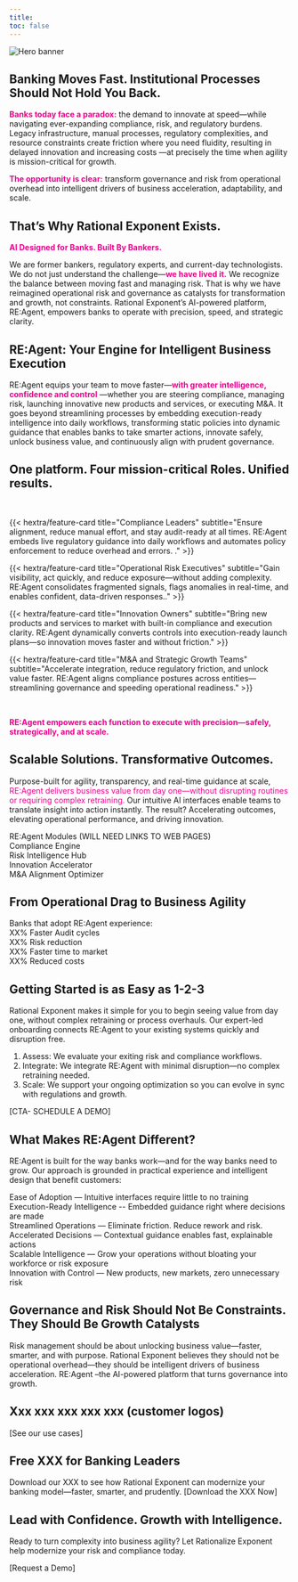 ```yaml
---
title: 
toc: false
---
```


<section class="hx-w-full hx-mb-8">
  <img src="gif1.gif" alt="Hero banner" class="hx-w-full hx-h-auto"  />
</section>



## Banking Moves Fast. Institutional Processes Should Not Hold You Back.

<span style="color: #ec008c;">**Banks today face a paradox:**</span> the demand to innovate at speed—while navigating ever-expanding compliance, risk, and regulatory burdens. Legacy infrastructure, manual processes, regulatory complexities, and resource constraints create friction where you need fluidity, resulting in delayed innovation and increasing costs —at precisely the time when agility is mission-critical for growth.

<!-- <span style="color: #ec008c;">This text is orange-red.</span>*-->

<span style="color: #ec008c;">**The opportunity is clear:**</span>  transform governance and risk from operational overhead into intelligent drivers of business acceleration, adaptability, and scale.



<section class="hx-w-full hx-mb-8">





## That’s Why Rational Exponent Exists.

<span style="color: #ec008c;">**AI Designed for Banks. Built By Bankers.**</span> 

We are former bankers, regulatory experts, and current-day technologists. We do not just understand the challenge—<span style="color: #ec008c;">**we have lived it.**</span> We recognize the balance between moving fast and managing risk. That is why we have reimagined operational risk and governance as catalysts for transformation and growth, not constraints. Rational Exponent’s AI-powered platform, RE:Agent, empowers banks to operate with precision, speed, and strategic clarity.



## RE:Agent: Your Engine for Intelligent Business Execution

RE:Agent equips your team to move faster—<span style="color: #ec008c;">**with greater intelligence, confidence and control**</span> —whether you are steering compliance, managing risk, launching innovative new products and services, or executing M&A. It goes beyond streamlining processes by embedding execution-ready intelligence into daily workflows, transforming static policies into dynamic guidance that enables banks to take smarter actions, innovate safely, unlock business value, and continuously align with prudent governance. 

## One platform. Four mission-critical Roles. Unified results.


<br>



<div class="grid grid-cols-2 md:grid-cols-2 gap-6">

  {{< hextra/feature-card title="Compliance Leaders" subtitle="Ensure alignment, reduce manual effort, and stay audit-ready at all times. RE:Agent embeds live regulatory guidance into daily workflows and automates policy enforcement to reduce overhead and errors. ." >}}

  {{< hextra/feature-card title="Operational Risk Executives" subtitle="Gain visibility, act quickly, and reduce exposure—without adding complexity. RE:Agent consolidates fragmented signals, flags anomalies in real-time, and enables confident, data-driven responses.." >}}

  {{< hextra/feature-card title="Innovation Owners" subtitle="Bring new products and services to market with built-in compliance and execution clarity. RE:Agent dynamically converts controls into execution-ready launch plans—so innovation moves faster and without friction." >}}

  {{< hextra/feature-card title="M&A and Strategic Growth Teams" subtitle="Accelerate integration, reduce regulatory friction, and unlock value faster. RE:Agent aligns compliance postures across entities—streamlining governance and speeding operational readiness." >}}

</div>

<br>



<span style="color: #ec008c;">**RE:Agent empowers each function to execute with precision—safely, strategically, and at scale.**</span>


## Scalable Solutions. Transformative Outcomes.

Purpose-built for agility, transparency, and real-time guidance at scale, <span style="color: #ec008c;">RE:Agent delivers business value from day one—without disrupting routines or requiring complex retraining.</span>  Our intuitive AI interfaces enable teams to translate insight into action instantly. The result? Accelerating outcomes, elevating operational performance, and driving innovation.

RE:Agent Modules (WILL NEED LINKS TO WEB PAGES) <br>
Compliance Engine <br>
Risk Intelligence Hub <br>
Innovation Accelerator <br>
M&A Alignment Optimizer <br>


## From Operational Drag to Business Agility

Banks that adopt RE:Agent experience: <br>
XX% Faster Audit cycles<br>
XX% Risk reduction<br>
XX% Faster time to market<br>
XX% Reduced costs<br>


## Getting Started is as Easy as 1-2-3

Rational Exponent makes it simple for you to begin seeing value from day one, without complex retraining or process overhauls. Our expert-led onboarding connects RE:Agent to your existing systems quickly and disruption free.

1.	Assess: We evaluate your exiting risk and compliance workflows.
2.	Integrate: We integrate RE:Agent with minimal disruption—no complex retraining needed.
3.	Scale: We support your ongoing optimization so you can evolve in sync with regulations and growth.

[CTA- SCHEDULE A DEMO]

## What Makes RE:Agent Different? 

RE:Agent is built for the way banks work—and for the way banks need to grow. Our approach is grounded in practical experience and intelligent design that benefit customers:

Ease of Adoption — Intuitive interfaces require little to no training <br>
Execution-Ready Intelligence -- Embedded guidance right where decisions are made <br>
Streamlined Operations — Eliminate friction. Reduce rework and risk.<br>
Accelerated Decisions — Contextual guidance enables fast, explainable actions<br>
Scalable Intelligence — Grow your operations without bloating your workforce or risk exposure <br>
Innovation with Control — New products, new markets, zero unnecessary risk<br>

## Governance and Risk Should Not Be Constraints. They Should Be Growth Catalysts 

Risk management should be about unlocking business value—faster, smarter, and with purpose. Rational Exponent believes they should not be operational overhead—they  should be intelligent drivers of business acceleration.
RE:Agent –the AI-powered platform that turns governance into growth.

## Xxx xxx xxx xxx xxx (customer logos)

[See our use cases]

## Free XXX for Banking Leaders

Download our XXX to see how Rational Exponent can modernize your banking model—faster, smarter, and prudently. 
[Download the XXX Now]

## Lead with Confidence. Growth with Intelligence.

Ready to turn complexity into business agility? Let Rationalize Exponent help  modernize your risk and compliance today.

[Request a Demo]